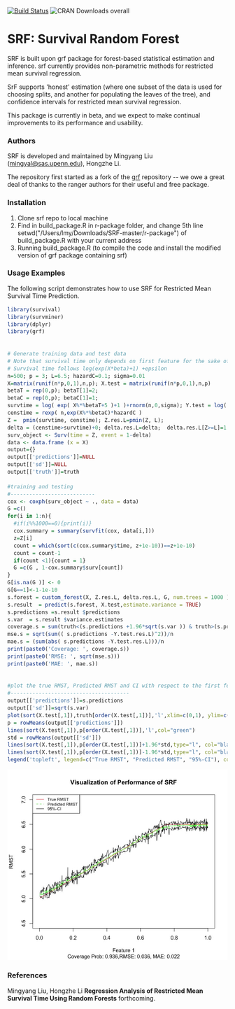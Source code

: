 [![Build Status](https://travis-ci.org/grf-labs/grf.svg?branch=master)](https://travis-ci.org/grf-labs/grf)
![CRAN Downloads overall](http://cranlogs.r-pkg.org/badges/grand-total/grf)

# SRF: Survival Random Forest

SRF is built upon grf package for forest-based statistical estimation and inference. srf currently provides non-parametric methods for restricted mean survival regression.

SrF supports 'honest' estimation (where one subset of the data is used for choosing splits, and another for populating the leaves of the tree), and confidence intervals for restricted mean survival regression.

This package is currently in beta, and we expect to make continual improvements to its performance and usability. 

### Authors

SRF is developed and maintained by Mingyang Liu (mingyal@sas.upenn.edu), Hongzhe Li.

The repository first started as a fork of the [grf](https://github.com/grf-labs/grf) repository -- we owe a great deal of thanks to the ranger authors for their useful and free package.

### Installation

1. Clone srf repo to local machine
2. Find in build_package.R in r-package folder, and change 5th line setwd("/Users/lmy/Downloads/SRF-master/r-package") of build_package.R with your current address
3. Running build_package.R (to compile the code and install the modified version of grf package containing srf)



### Usage Examples

The following script demonstrates how to use SRF for Restricted Mean Survival Time Prediction. 

```R
library(survival)
library(survminer)
library(dplyr)
library(grf)


# Generate training data and test data
# Note that survival time only depends on first feature for the sake of visualization
# Survival time follows log(exp(X*beta)+1) +epsilon
n=500; p = 3; L=6.5; hazardC=0.1; sigma=0.01
X=matrix(runif(n*p,0,1),n,p); X.test = matrix(runif(n*p,0,1),n,p)
betaT = rep(0,p); betaT[1]=2;
betaC = rep(0,p); betaC[1]=1;
survtime = log( exp( X%*%betaT+5 )+1 )+rnorm(n,0,sigma); Y.test = log( exp( X.test%*%betaT+5 ) + 1 )+rnorm(n,0,sigma); truth = pmin( log( exp( X.test%*%betaT+5 ) + 1 ),L); Y.test.res.L=pmin(Y.test, L)
censtime = rexp( n,exp(X%*%betaC)*hazardC )
Z =  pmin(survtime, censtime); Z.res.L=pmin(Z, L); 
delta = (censtime>survtime)+0; delta.res.L=delta;  delta.res.L[Z>=L]=1
surv_object <- Surv(time = Z, event = 1-delta)
data <- data.frame (x = X)
output={}
output[['predictions']]=NULL
output[['sd']]=NULL
output[['truth']]=truth

#training and testing
#---------------------------
cox <- coxph(surv_object ~ ., data = data)
G =c()
for(i in 1:n){
  #if(i%%1000==0){print(i)}
  cox.summary = summary(survfit(cox, data[i,]))
  z=Z[i]
  count = which(sort(c(cox.summary$time, z+1e-10))==z+1e-10)
  count = count-1
  if(count <1){count = 1}
  G =c(G , 1-cox.summary$surv[count])
}
G[is.na(G )] <- 0
G[G==1]<-1-1e-10
s.forest = custom_forest(X, Z.res.L, delta.res.L, G, num.trees = 1000 )
s.result  = predict(s.forest, X.test,estimate.variance = TRUE)
s.predictions =s.result $predictions
s.var  = s.result $variance.estimates
coverage.s = sum(truth<(s.predictions +1.96*sqrt(s.var )) & truth>(s.predictions -1.96*sqrt(s.var ))  )/n
mse.s = sqrt(sum(( s.predictions -Y.test.res.L)^2))/n
mae.s = (sum(abs( s.predictions -Y.test.res.L)))/n
print(paste0('Coverage: ', coverage.s))
print(paste0('RMSE: ', sqrt(mse.s)))
print(paste0('MAE: ', mae.s))


#plot the true RMST, Predicted RMST and CI with respect to the first feature
#--------------------------------------
output[['predictions']]=s.predictions
output[['sd']]=sqrt(s.var)
plot(sort(X.test[,1]),truth[order(X.test[,1])],'l',xlim=c(0,1), ylim=c(4,7),col="red",  xlab="Feature 1", ylab="RMST", main="Visualization of Performance of SRF", sub = paste0("Coverage Prob: ", coverage.s, ",RMSE: ", round(sqrt(mse.s),digits=3), ', MAE: ', round((mae.s),digits=3)))
p = rowMeans(output[['predictions']])
lines(sort(X.test[,1]),p[order(X.test[,1])],'l',col="green")
std = rowMeans(output[['sd']])
lines(sort(X.test[,1]),p[order(X.test[,1])]+1.96*std,type="l", col="black",  cex=0.3)
lines(sort(X.test[,1]),p[order(X.test[,1])]-1.96*std,type="l", col="black",  cex=0.3)
legend('topleft', legend=c("True RMST", "Predicted RMST", "95%-CI"), col=c("red", "green", "black"), lty=1:2, cex=0.8)
```

![](images/toy.jpeg)


### References

Mingyang Liu, Hongzhe Li
<b>Regression Analysis of  Restricted Mean Survival Time Using Random Forests</b> forthcoming.
